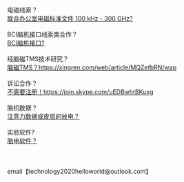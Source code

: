 <br>
<br>
<br>
<br>
电磁线索？<br>
<a href="https://www.icnirp.org/en/frequencies/radiofrequency/index.html">联合办公室电磁标准文件 100 kHz - 300 GHz?</a><br>
<br>
BCI脑机接口线索类合作？<br>
<a href="https://world9protect.github.io/pagetechsupport/techquestionpages">BCI脑机接口?</a><br>
<br>
经脑磁TMS技术研究？<br>
<a href="https://xingren.com/web/article/MQZefbRN/wap">脑磁TMS？https://xingren.com/web/article/MQZefbRN/wap</a><br>
<br>
诉讼合作？<br>
<a href="https://join.skype.com/uEDBwhtBKuxg">不需要注册！https://join.skype.com/uEDBwhtBKuxg</a><br>
<br>
脑机数据？<br>
<a href="https://store.neurosky.com/products/copy-of-eeg-meditation">注意力数据或皮层的放电？</a><br>
<br>
实验软件?<br>
<a href="http://www.neurosky.com.cn/products-markets/eeg-biosensors/hardware/">脑电软件？</a><br>
<br>
<br>
<br>
email【technology2020helloworld@outlook.com】<br>
<br>
<br>
<br>
<br>
<br>
<br>
<br>
